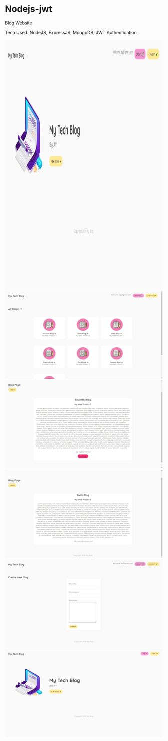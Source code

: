 # Nodejs-jwt

Blog Website

Tech Used: NodeJS, ExpressJS, MongoDB, JWT Authentication

<img src="https://github.com/AkshayKumarDhage/Nodejs-jwt/blob/master/node-jwt-app-pics/img1.jpg" width="800px" height="800px"></img>
<img src="https://github.com/AkshayKumarDhage/Nodejs-jwt/blob/master/node-jwt-app-pics/img2.jpg"></img>
<img src="https://github.com/AkshayKumarDhage/Nodejs-jwt/blob/master/node-jwt-app-pics/img3.jpg"></img>
<img src="https://github.com/AkshayKumarDhage/Nodejs-jwt/blob/master/node-jwt-app-pics/img4.jpg"></img>
<img src="https://github.com/AkshayKumarDhage/Nodejs-jwt/blob/master/node-jwt-app-pics/img5.jpg"></img>
<img src="https://github.com/AkshayKumarDhage/Nodejs-jwt/blob/master/node-jwt-app-pics/img6.jpg"></img>
